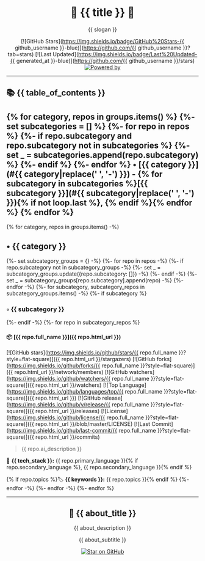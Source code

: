 <div align="center">

# 🌟 {{ title }} 🌟

{{ slogan }}

[![GitHub Stars](https://img.shields.io/badge/GitHub%20Stars-{{ github_username }}-blue)](https://github.com/{{ github_username }}?tab=stars) [![Last Updated](https://img.shields.io/badge/Last%20Updated-{{ generated_at }}-blue)](https://github.com/{{ github_username }}/stars) [![Powered by](https://img.shields.io/badge/Powered%20by-@lileyzhao/stars-green)](https://github.com/lileyzhao/stars)

</div>

---

## 📚 {{ table_of_contents }}
{% for category, repos in groups.items() %}
{%- set subcategories = [] %}
{%- for repo in repos %}
{%- if repo.subcategory and repo.subcategory not in subcategories %}
{%- set _ = subcategories.append(repo.subcategory) %}
{%- endif %}
{%- endfor %}
• **[{{ category }}](#{{ category|replace(' ', '-') }})** - {% for subcategory in subcategories %}[{{ subcategory }}](#{{ subcategory|replace(' ', '-') }}){% if not loop.last %}, {% endif %}{% endfor %}
{% endfor %}
---

{% for category, repos in groups.items() -%}
## • {{ category }}
{%- set subcategory_groups = {} -%}
{%- for repo in repos -%}
{%- if repo.subcategory not in subcategory_groups -%}
{%- set _ = subcategory_groups.update({repo.subcategory: []}) -%}
{%- endif -%}
{%- set _ = subcategory_groups[repo.subcategory].append(repo) -%}
{%- endfor -%}
{%- for subcategory, subcategory_repos in subcategory_groups.items() -%}
{%- if subcategory %}

### ◦ {{ subcategory }}
{%- endif -%}
{%- for repo in subcategory_repos %}

#### 📦 [{{ repo.full_name }}]({{ repo.html_url }})

[![GitHub stars](https://img.shields.io/github/stars/{{ repo.full_name }}?style=flat-square)]({{ repo.html_url }}/stargazers) [![GitHub forks](https://img.shields.io/github/forks/{{ repo.full_name }}?style=flat-square)]({{ repo.html_url }}/network/members) [![GitHub watchers](https://img.shields.io/github/watchers/{{ repo.full_name }}?style=flat-square)]({{ repo.html_url }}/watchers) [![Top Language](https://img.shields.io/github/languages/top/{{ repo.full_name }}?style=flat-square)]({{ repo.html_url }}) [![GitHub release](https://img.shields.io/github/v/release/{{ repo.full_name }}?style=flat-square)]({{ repo.html_url }}/releases) [![License](https://img.shields.io/github/license/{{ repo.full_name }}?style=flat-square)]({{ repo.html_url }}/blob/master/LICENSE) [![Last Commit](https://img.shields.io/github/last-commit/{{ repo.full_name }}?style=flat-square)]({{ repo.html_url }}/commits)

> {{ repo.ai_description }}

🔧 **{{ tech_stack }}:** {{ repo.primary_language }}{% if repo.secondary_language %}, {{ repo.secondary_language }}{% endif %}

{% if repo.topics %}🏷️ **{{ keywords }}:** {{ repo.topics }}{% endif %}
{%- endfor -%}
{%- endfor -%}
{%- endfor %}

---

<div align="center">

## 🚀 {{ about_title }}

{{ about_description }}

{{ about_subtitle }}

[![Star on GitHub](https://img.shields.io/github/stars/lileyzhao/stars?style=social)](https://github.com/lileyzhao/stars/stargazers)

</div>
